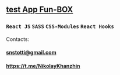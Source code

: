 ## [test App Fun-BOX](https://snstotti.github.io/fun-box-test-app/) ##

### `React JS` `SASS` `CSS-Modules` `React Hooks` ###

Contacts:
#### <snstotti@gmail.com> ####
#### https://t.me/NikolayKhanzhin ####
